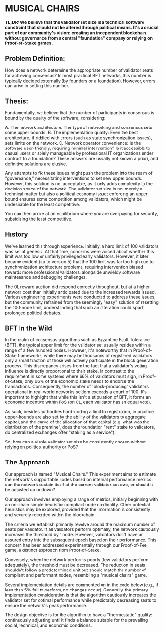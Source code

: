 # MUSICAL CHAIRS

#### TL;DR: We believe that the validator set size is a technical software constraint that should not be altered through political means. It's a crucial part of our community's vision: creating an independent blockchain without governance from a central "foundation" company or relying on Proof-of-Stake games.

## Problem Definition:
How does a network determine the appropriate number of validator seats for achieving consensus? In most practical BFT networks, this number is typically decided externally (by founders or a foundation). However, errors can arise in setting this number.

## Thesis:
Fundamentally, we believe that the number of participants in consensus is bound
by the quality of the software, considering:

A. The network architecture: The type of networking and consensus sets some upper bounds.
B. The implementation quality: Even the best architecture, if riddled with errors (such as state synchronization issues), sets limits on the network.
C. Network operator convenience: Is the software user-friendly, requiring minimal intervention? Is it accessible to casual users or solely manageable by professional IT organizations under contract to a foundation? These answers are usually not known a priori, and definitive solutions are elusive.

Any attempts to fix these issues might push the problem into the realm of "governance," necessitating interventions to set new upper bounds. However, this solution is not acceptable, as it only adds complexity to the decision space of the network. The validator set size is not merely a technical matter but also a political economy issue; enforcing an upper bound ensures some competition among validators, which might be undesirable for the least competitive.

You can then arrive at an equilibrium where you are overpaying for security, subsidizing the least competitive.

## History

We've learned this through experience. Initially, a hard limit of 100 validators was set at genesis. At that time, concerns were voiced about whether this limit was too low or unfairly privileged early validators. However, it later became evident (up to version 5) that the 100 limit was far too high due to synchronization architecture problems, requiring intervention biased towards more professional validators, alongside unwieldy software maintenance and debugging challenges.

The 0L reward auction did respond correctly throughout, but at a higher network cost than initially anticipated due to the increased rewards issued. Various engineering experiments were conducted to address these issues, but the community refrained from the seemingly "easy" solution of resetting the 100-node limit, understanding that such an alteration could spark prolonged political debates.

## BFT In the Wild
In the realm of consensus algorithms such as Byzantine Fault Tolerance (BFT), the typical upper limit for the validator set usually resides within a range of a few hundred nodes. However, it's noteworthy that in Proof-of-Stake frameworks, while there may be thousands of registered validators only a small fraction of those will actively participate in the block generation process. This discrepancy arises from the fact that a validator's voting influence is directly proportional to their stake. In contrast to the requirement in some systems where 66% of validators must sign, in Proof-of-Stake, only 66% of the economic stake needs to endorse the transactions. Consequently, the number of 'block-producing' validators operational in real-world networks seldom exceeds a count of 100. It's important to highlight that while this isn't a stipulation of BFT, it forms an economic incentive within PoS (on 0L, each validator has an equal vote).

As such, besides authorities hard-coding a limit to registration, in practice upper-bounds are also set by the ability of the validators to aggregate capital, and the curve of the allocation of that capital (e.g. what was the distribution of the premine", does the foundation "rent" stake to validators, do centralized exchanges offer "staking as a service").

So, how can a viable validator set size be consistently chosen without relying on politics, authority or PoS?

## The Approach
Our approach is named "Musical Chairs." This experiment aims to estimate the network's supportable nodes based on internal performance metrics: can the network sustain itself at the current validator set size, or should it be adjusted up or down?

Our approach involves employing a range of metrics, initially beginning with an on-chain simple heuristic: compliant node cardinality. Other potential heuristics may be explored, provided that the information is consistently and securely recorded within the blockchain.

The criteria we establish primarily revolve around the maximum number of seats per validator. If all validators perform optimally, the network cautiously increases the threshold by 1 node. However, validators don't have an assured entry into the subsequent epoch based on their performance. This concern has been addressed experimentally through our Proof-of-Fee game, a distinct approach from Proof-of-Stake.

Conversely, when the network performs poorly (few validators perform adequately), the threshold must be decreased. The reduction in seats shouldn't follow a predetermined unit but should match the number of compliant and performant nodes, resembling a "musical chairs" game.

Several implementation details are commented on in the code below (e.g., if less than 5% fail to perform, no changes occur). Generally, the primary implementation consideration is that the algorithm cautiously increases the validator set for optimal performance while predictably decreasing seats to ensure the network's peak performance.

The design objective is for the algorithm to have a "thermostatic" quality: continuously adjusting until it finds a balance suitable for the prevailing social, technical, and economic conditions.
